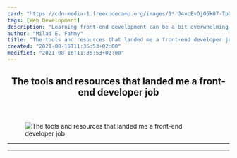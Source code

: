 ```yaml
---
card: "https://cdn-media-1.freecodecamp.org/images/1*rJ4vcEvOjO5k07-TpGrOyA.jpeg"
tags: [Web Development]
description: "Learning front-end development can be a bit overwhelming at t"
author: "Milad E. Fahmy"
title: "The tools and resources that landed me a front-end developer job"
created: "2021-08-16T11:35:53+02:00"
modified: "2021-08-16T11:35:53+02:00"
---
```

<div class="site-wrapper">
<main id="site-main" class="site-main outer">
<div class="inner">
<article class="post-full post tag-web-development tag-front-end-development tag-technology tag-startup tag-jobs ">
<header class="post-full-header">
<h1 class="post-full-title">The tools and resources that landed me a front-end developer job</h1>
</header>
<figure class="post-full-image">
<picture>
<source media="(max-width: 700px)" sizes="1px" srcset="data:image/gif;base64,R0lGODlhAQABAIAAAAAAAP///yH5BAEAAAAALAAAAAABAAEAAAIBRAA7 1w">
<source media="(min-width: 701px)" sizes="(max-width: 800px) 400px,
(max-width: 1170px) 700px,
1400px" srcset="https://cdn-media-1.freecodecamp.org/images/1*rJ4vcEvOjO5k07-TpGrOyA.jpeg 300w,
https://cdn-media-1.freecodecamp.org/images/1*rJ4vcEvOjO5k07-TpGrOyA.jpeg 600w,
https://cdn-media-1.freecodecamp.org/images/1*rJ4vcEvOjO5k07-TpGrOyA.jpeg 1000w,
https://cdn-media-1.freecodecamp.org/images/1*rJ4vcEvOjO5k07-TpGrOyA.jpeg 2000w">
<img onerror="this.style.display='none'" src="https://cdn-media-1.freecodecamp.org/images/1*rJ4vcEvOjO5k07-TpGrOyA.jpeg" alt="The tools and resources that landed me a front-end developer job">
</picture>
</figure>
<section class="post-full-content">
<div class="post-content">
</div>
<hr>
<hr>
</section>
</article>
</div>
</main>
</div>
<!-- Google Tag Manager (noscript) -->
<!-- End Google Tag Manager (noscript) -->
